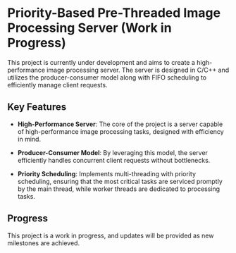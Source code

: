 # Priority-Based Pre-Threaded Image Processing Server (Work in Progress)

This project is currently under development and aims to create a high-performance image processing server. The server is designed in C/C++ and utilizes the producer-consumer model along with FIFO scheduling to efficiently manage client requests.

## Key Features

- **High-Performance Server**: The core of the project is a server capable of high-performance image processing tasks, designed with efficiency in mind.
  
- **Producer-Consumer Model**: By leveraging this model, the server efficiently handles concurrent client requests without bottlenecks.
  
- **Priority Scheduling**: Implements multi-threading with priority scheduling, ensuring that the most critical tasks are serviced promptly by the main thread, while worker threads are dedicated to processing tasks.

## Progress

This project is a work in progress, and updates will be provided as new milestones are achieved.
